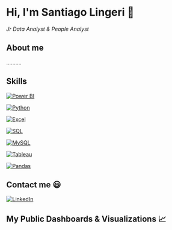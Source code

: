 # Hi, I'm Santiago Lingeri 👋
*Jr Data Analyst & People Analyst*

## About me

..........

## Skills

[![Power BI](https://img.shields.io/badge/Power%20BI-yellow?style=for-the-badge&logo=powerbi&logoColor=yellow&labelColor=black)](https://powerbi.microsoft.com/)</br>

[![Python](https://img.shields.io/badge/Python-3776AB?style=for-the-badge&logo=python&logoColor=3776AB&labelColor=black)](https://powerbi.microsoft.com/)</br>

[![Excel](https://img.shields.io/badge/MS%20Excel-217346?style=for-the-badge&logo=microsoftexcel&logoColor=217346&labelColor=black)](https://www.microsoft.com/en-us/microsoft-365/excel)</br>

[![SQL](https://img.shields.io/badge/SQL-4285F4?style=for-the-badge&logo=googlecloud&logoColor=4285F4&labelColor=black)](https://www.microsoft.com/en-us/sql-server)</br>

[![MySQL](https://img.shields.io/badge/My%20SQL-4479A1?style=for-the-badge&logo=mysql&logoColor=white&labelColor=black)](https://www.microsoft.com/en-us/sql-server)</br>

[![Tableau](https://img.shields.io/badge/Tableau-E97627?style=for-the-badge&logo=tableau&logoColor=E97627&labelColor=black)](https://www.tableau.com/)</br>

[![Pandas](https://img.shields.io/badge/Pandas-150458?style=for-the-badge&logo=pandas&logoColor=white&labelColor=black)](https://pandas.pydata.org/)</br>

## Contact me 😃

[![LinkedIn](https://img.shields.io/badge/LinkedIn-Profile-blue?logo=linkedin)](https://www.linkedin.com/in/SantiagoLingeri)

## My Public Dashboards & Visualizations 📈


